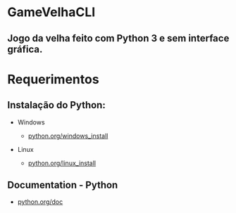 # GameVelhaCLI
## Jogo da velha feito com Python 3 e sem interface gráfica.

# Requerimentos
 
## Instalação do Python:
* Windows
  * [python.org/windows_install](https://www.python.org/downloads/windows/)

* Linux
  * [python.org/linux_install](https://www.python.org/downloads/source/)

## Documentation - Python

* [python.org/doc](https://www.python.org/doc/)
